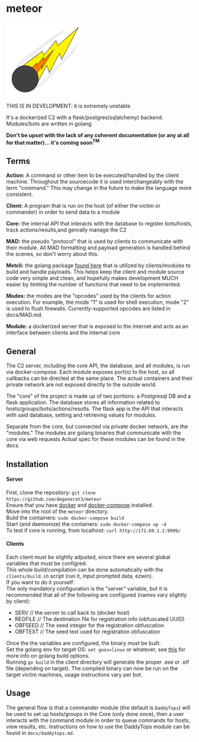 # meteor
![Meteor](docs/images/small_meteor_art.png?raw=true "I clearly don't do graphic design...")  

THIS IS IN DEVELOPMENT: it is extremely unstable

It's a dockerized C2 with a flask/postgres(sqlalchemy) backend.  Modules/bots are written in golang.  

**Don't be upset with the lack of any coherent documentation (or any at all for that matter)... it's coming soon<sup>TM</sup>**
## Terms
**Action:** A command or other item to be executed/handled by the client machine.  Throughout the sourcecode it is used interchangeably with the term "command."  This may change in the future to make the language more consistent.

**Client:** A program that is run on the host (of either the victim or commander) in order to send data to a module

**Core:** the internal API that interacts with the database to register bots/hosts, track actions/results,and genrally manage the C2  

**MAD:** the pseudo "protocol" that is used by clients to communicate with their module.  All MAD formatting and payload generation is handled behind the scenes, so don't worry about this.

**Metcli:** the golang package [found here](https://github.com/degenerat3/metcli) that is utilized by clients/modules to build and handle payloads. This helps keep the client and module source code very simple and clean, and hopefully makes development MUCH easier by limiting the number of functions that need to be implemented.  

**Modes:** the modes are the "opcodes" used by the clients for action execution. For example, the mode "1" is used for shell execution, mode "2" is used to flush firewalls. Currently-supported opcodes are listed in docs/MAD.md.  

**Module:** a dockerized server that is exposed to the internet and acts as an interface between clients and the internal core

## General
The C2 server, including the core API, the database, and all modules, is run via docker-compose.  Each module exposes port(s) to the host, so all callbacks can be directed at the same place.  The actual containers and their private network are not exposed directly to the outside world.  

The "core" of the project is made up of two portions: a Postgresql DB and a flask application.  The database stores all information related to hosts/groups/bots/actions/results.  The flask app is the API that interacts with said database, setting and retrieving values for modules.  

Separate from the core, but connected via private docker network, are the "modules."  The modules are golang binaries that communicate with the core via web requests  Actual spec for these modules can be found in the docs.

## Installation  
#### Server   
First, clone the repository: `git clone https://github.com/degenerat3/meteor`  
Ensure that you have [docker](https://www.docker.com/) and [docker-compose](https://docs.docker.com/compose/install/) installed.  
Move into the root of the `meteor` directory.  
Build the containers: `sudo docker-compose build`  
Start (and daemonize) the containers: `sudo docker-compose up -d`  
To test if core is running, from localhost: `curl http://172.69.1.1:9999/`  

#### Clients
Each client must be slightly adjusted, since there are several global variables that must be configred.  
This whole build/compilation can be done automatically with the `clients/build.sh` script (run it, input prompted data, ezwin).  
If you want to do it yourself:  
The only mandatory configuration is the "server" variable, but it is recommended that all of the following are configured (names vary slightly by client):  
 - SERV     // the server to call back to (docker host)
 - REGFILE  // The destination file for registration info (obfuscated UUID)
 - OBFSEED  // The seed integer for the registration obfuscation
 - OBFTEXT  // The seed text used for registration obfuscation  

 Once the the variables are configured, the binary must be built.  
 Set the golang env for target OS: `set goos=linux` or whatever, see [this](https://golang.org/pkg/go/build/) for more info on golang build options.  
 Running `go build` in the client directory will generate the proper .exe or .elf file (depending on target). 
 The compiled binary can now be run on the target victim machines, usage instructions vary per bot.  



## Usage
The general flow is that a commander module (the default is `DaddyTops`) will be used to set up hosts/groups in the Core (only done once), then a user interacts with the command module in order to queue commands for hosts, view results, etc. Instructions on how to use the DaddyTops module can be found in `docs/daddytops.md`.